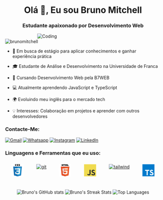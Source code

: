 
<h1 align="center">Olá 👋, Eu sou Bruno Mitchell</h1>
<h3 align="center">Estudante apaixonado por Desenvolvimento Web</h3>

<img align="right" alt="Coding" width="400" src="https://cdn.filestackcontent.com/efbSR18hT5uRKuo0zoMA"/>


<p align="left"> <img src="https://komarev.com/ghpvc/?username=brunomitchell&label=Profile%20views&color=0e75b6&style=flat" alt="brunomitchell" /> </p>

- 🚀 Em busca de estágio para aplicar conhecimentos e ganhar experiência prática  

- 🎓 Estudante de Análise e Desenvolvimento na Universidade de Franca  

- 📘 Cursando Desenvolvimento Web pela B7WEB  

- 💻 Atualmente aprendendo JavaScript e TypeScript  

- 🌍 Evoluindo meu inglês para o mercado tech  

- 💡 Interesses: Colaboração em projetos e aprender com outros desenvolvedores

<h3 align="left">Contacte-Me:</h3>
<p align="left">
  
[![Gmail](https://img.shields.io/badge/Gmail-D14836?style=for-the-badge&logo=gmail&logoColor=white)](mailto:bruno.crbr7@gmail.com)
[![Whatsapp](https://img.shields.io/badge/WhatsApp-25D366?style=for-the-badge&logo=whatsapp&logoColor=white)](https://wa.me/351931625932)
[![Instagram](https://img.shields.io/badge/Instagram-E4405F?style=for-the-badge&logo=instagram&logoColor=white)](https://instagram.com/bruno_mit)
[![LinkedIn](https://img.shields.io/badge/LinkedIn-0077B5?style=for-the-badge&logo=linkedin&logoColor=white)](https://linkedin.com/in/bruno-mitchell-246b4a2a6)

<h3 align="left">Linguagens e Ferramentas que eu uso:</h3>

<div style="display: flex; justify-content: space-around; flex-wrap: wrap; gap: 20px; padding: 10px;">
  <a href="https://www.w3schools.com/css/" target="_blank" rel="noreferrer">
    <img src="https://raw.githubusercontent.com/devicons/devicon/master/icons/css3/css3-original-wordmark.svg" alt="css3" width="40" height="40"/>
  </a>
  <a href="https://git-scm.com/" target="_blank" rel="noreferrer">
    <img src="https://www.vectorlogo.zone/logos/git-scm/git-scm-icon.svg" alt="git" width="40" height="40"/>
  </a>
  <a href="https://www.w3.org/html/" target="_blank" rel="noreferrer">
    <img src="https://raw.githubusercontent.com/devicons/devicon/master/icons/html5/html5-original-wordmark.svg" alt="html5" width="40" height="40"/>
  </a>
  <a href="https://developer.mozilla.org/en-US/docs/Web/JavaScript" target="_blank" rel="noreferrer">
    <img src="https://raw.githubusercontent.com/devicons/devicon/master/icons/javascript/javascript-original.svg" alt="javascript" width="40" height="40"/>
  </a>
  <a href="https://tailwindcss.com/" target="_blank" rel="noreferrer">
    <img src="https://www.vectorlogo.zone/logos/tailwindcss/tailwindcss-icon.svg" alt="tailwind" width="40" height="40"/>
  </a>
  <a href="https://www.typescriptlang.org/" target="_blank" rel="noreferrer">
    <img src="https://raw.githubusercontent.com/devicons/devicon/master/icons/typescript/typescript-original.svg" alt="typescript" width="40" height="40"/>
  </a>
</div>


##

<p align="center">
  <img src="https://github-readme-stats.vercel.app/api?username=brunomitchell&show_icons=true&theme=highcontrast" alt="Bruno's GitHub stats" />
  <img src="https://github-readme-streak-stats.herokuapp.com/?user=brunomitchell&theme=highcontrast" alt="Bruno's Streak Stats" />
  <img src="https://github-readme-stats.vercel.app/api/top-langs/?username=brunomitchell&layout=compact&theme=highcontrast" alt="Top Languages" />
</p>

<style>
.contact-badge:hover {
    transform: scale(1.1);
    transition: transform 0.2s;
}
</style>







